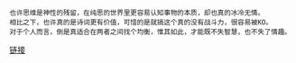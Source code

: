     也许思维是神性的残留，在纯思的世界里更容易认知事物的本质，却也真的冰冷无情。
    相比之下，也许真的是诗词更有价值，可惜的是就搞这个真的没有战斗力，很容易被KO。
    对于个人而言，倒是真适合在两者之间找个均衡，惟其如此，才能既不失智慧，也不失了情趣。
    
[链接](https://github.com/blinkfox/hexo-theme-matery/blob/develop/README_CN.md)
